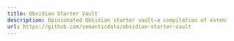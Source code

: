 ```yaml
---
title: Obsidian Starter Vault
description: Opinionated Obsidian starter vault—a compilation of extensions and settings to help you learn and start exploring Obsidian.
url: https://github.com/semanticdata/obsidian-starter-vault
---
```

